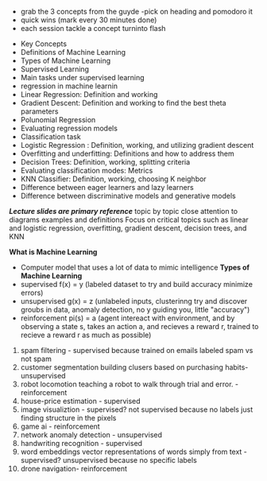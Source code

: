 - grab the 3 concepts from the guyde
-pick on heading and pomodoro it
- quick wins (mark every 30 minutes done)
- each session tackle a concept
turninto flash

* Key Concepts
* Definitions of Machine Learning
* Types of Machine Learning
* Supervised Learning
* Main tasks under supervised learning
* regression in machine learnin
* Linear Regression: Definition and working
* Gradient Descent: Definition and working to find the best theta parameters
* Polunomial Regression
* Evaluating regression models
* Classification task
* Logistic Regression : Definition, working, and utilizing gradient descent
* Overfitting and underfitting: Definitions and how to address them 
* Decision Trees: Definition, working, splitting criteria
* Evaluating classification modes: Metrics
* KNN Classifier: Definition, working, choosing K neighbor
* Difference between eager learners and lazy learners
* Difference between discriminative models and generative models

***Lecture slides are primary reference***
topic by topic close attention to diagrams examples and definitions
Focus on critical topics such as linear and logistic regression, overfitting, gradient descent, decision trees, and KNN

**What is Machine Learning**
- Computer model that uses a lot of data to mimic intelligence
**Types of Machine Learning**
- supervised f(x) = y (labeled dataset to try and build accuracy minimize errors)
- unsupervised g(x) = z (unlabeled inputs, clusterinng try and discover groubs in data, anomaly detection, no y guiding you, little "accuracy")
- reinforcement pi(s) = a (agent intereact with environment, and by observing a state s, takes an action a, and recieves a reward r, trained to recieve a reward r as much as possible)

1. spam filtering - supervised because trained on emails labeled spam vs not spam
2. customer segmentation building clusers based on purchasing habits- unsupervised
3. robot locomotion teaching a robot to walk through trial and error. - reinforcement
4. house-price estimation -  supervised
5. image visualiztion - supervised? not supervised because no labels just finding structure in the pixels
6. game ai - reinforcement
7. network anomaly detection - unsupervised
8. handwriting recognition - supervised
9. word embeddings vector representations of words simply from text - supervised? unsupervised because no specific labels
10. drone navigation- reinforcement